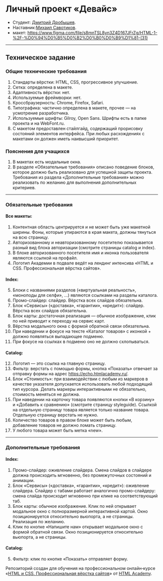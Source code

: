 # Личный проект «Девайс» 

* Студент: [Дмитрий Дробышев](https://up.htmlacademy.ru/htmlcss/31/user/1798337).
* Наставник:[Михаил Савотиков](https://htmlacademy.ru/profile/id98316).
* макет: https://www.figma.com/file/s8mnTSL8yn3Z4D167JFrZg/HTML-1-%2F-%D0%94%D0%B5%D0%B2%D0%B0%D0%B9%D1%81-(31)
---

## Техническое задание

### Общие технические требования
1. Стандарты вёрстки: HTML, CSS, прогрессивное улучшение.
2. Сетка: определена в макете.
3. Адаптивность вёрстки: нет.
4. Используемые фреймворки: нет.
5. Кроссбраузерность: Chrome, Firefox, Safari.
6. Типографика: частично определена в макете, прочее — на усмотрение разработчика.
7. Используемые шрифты: Gilroy, Open Sans. Шрифты есть в папке проекта и на WebFont.ru.
8. С макетом предоставлен стайлгайд, содержащий прорисовку состояний элементов интерфейса. При любых расхождениях с макетами он должен иметь наивысший приоритет.

### Пояснения для учащихся
1. В макетах есть модальные окна.
2. В разделе «Обязательные требования» описано поведение блоков, которое должно быть реализовано для успешной защиты проекта. Требования из раздела «Дополнительные требования» можно реализовать по желанию для выполнения дополнительных критериев.

---

### Обязательные требования

#### Все макеты:
1. Контентная область центрируется и не может быть уже макетной ширины. Фоны, которые упираются в края макета, должны тянуться на всю страницу.
2. Авторизованному и неавторизованному посетителю показывается разный вид блока авторизации (смотрите страницы catalog и index).
3. В блоке авторизованного посетителя имя и иконка пользователя являются ссылкой на профайл.
4. Логотип Академии в подвале ведёт на лендинг интенсива «HTML и CSS. Профессиональная вёрстка сайтов».

#### Index:
5. Блоки с названиями разделов («виртуальная реальность», «моноподы для селфи», ...) являются ссылками на разделы каталога.
6. Промо-слайдер: слайдер. Вёрстка всех слайдов обязательна.
7. Блок «Сервисы» («доставка», «гарантии», «кредит»): слайдер. Вёрстка всех слайдов обязательна.
8. Блок карты: достаточная реализация — обычное изображение, клик по ней приводит к переходу на сервис карт.
9. Вёрстка модального окна с формой обратной связи обязательна.
10. При наведении и фокусе на тексте «Каталог товаров» с иконкой + должно появляться выпадающее подменю.
11. При фокусе на ссылках в подменю оно не должно схлопываться.

#### Catalog:
12. Логотип — это ссылка на главную страницу.
13. Фильтр: верстать с помощью формы, кнопка «Показать» отвечает за отправку формы на адрес https://echo.htmlacademy.ru/.
14. Блок «Стоимость»: при взаимодействии с любым из маркеров в качестве указателя допускается использовать любой подходящий тип курсора. Делать маркеры интерактивными не обязательно, стоимость меняться не должна.
15. При наведении на карточку товара появляются кнопки «В корзину» и «Добавить к сравнению» (смотрите страницу styleguide). Ссылкой на отдельную страницу товара является только название товара. Отдельную страницу верстать не нужно.
16. Количество товаров в правом блоке может быть любым, добавление товаров не должно ломать страницу.
17. У любого товара может быть метка «new».

---

### Дополнительные требования
#### Index:
1. Промо-слайдер: оживление слайдера. Смена слайдов в слайдере должна происходить мгновенно, без промежуточных состояний и анимации.
2. Блок «Сервисы» («доставка», «гарантии», «кредит»): оживление слайдера. Слайдер с табами работает аналогично промо-слайдеру: смена слайда происходит мгновенно при клике на соответствующий таб.
3. Блок карты: обычное изображение. Клик по ней открывает модальное окно с полноразмерной интерактивной картой. Окно позиционируется относительно вьюпорта, а не страницы. Реализация по желанию.
4. Клик по кнопке «Напишите нам» открывает модальное окно с формой обратной связи. Окно позиционируется относительно вьюпорта, а не страницы.
#### Catalog:
5. Фильтр: клик по кнопке «Показать» отправляет форму.

Репозиторий создан для обучения на профессиональном онлайн‑курсе «[HTML и CSS. Профессиональная вёрстка сайтов](https://htmlacademy.ru/intensive/htmlcss)» от [HTML Academy](https://htmlacademy.ru).
